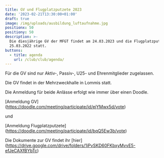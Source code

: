 ```yaml
---
title: GV und Flugplatzputzete 2023
date: '2023-02-21T13:30:00+01:00'
draft: true
image: /img/uploads/ausbildung_luftaufnahme.jpg
positionx: 50
positiony: 50
description: >-
  Die diesjährige GV der MFGT findet am 24.03.2023 und die Flugplatzputzete am
  25.03.2022 statt.
buttons:
  - title: agenda
    url: /club/club/agenda/
---
```

Für die GV sind nur Aktiv-, Passiv-, U25- und Ehrenmitglieder zugelassen. 

Die GV findet in der Mehrzweckhalle in Lommis statt.

Die Anmeldung für beide Anlässe erfolgt wie immer über einen Doodle.

[Anmeldung GV] (https://doodle.com/meeting/participate/id/ejYMwx5d/vote) 

und 

[Anmeldung Flugplatzputzete] (https://doodle.com/meeting/participate/id/bqQ5Ew3b/vote)

Die Dokumente zur GV findet ihr [hier] (https://drive.google.com/drive/folders/1iPvSKD60FKbxyMvvE5-efJeCAXfBYbTc)
